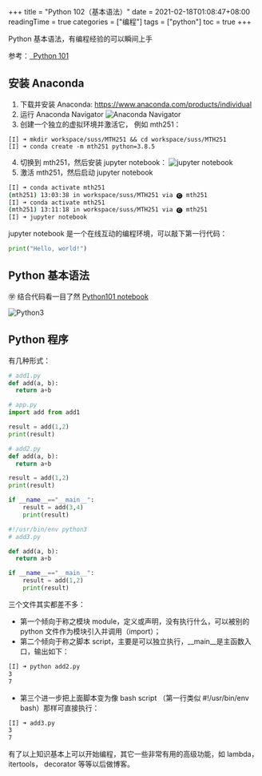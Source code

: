 +++
title = "Python 102（基本语法）"
date = 2021-02-18T01:08:47+08:00
readingTime = true
categories = ["编程"]
tags = ["python"]
toc = true
+++

Python 基本语法，有编程经验的可以瞬间上手

<!--more-->

参考：[<i class="fas fa-external-link-alt"></i>&nbsp; Python 101](/posts/python101)

## 安装 Anaconda

1. 下载并安装 Anaconda: https://www.anaconda.com/products/individual
2. 运行 Anaconda Navigator
   ![Anaconda Navigator](/images/python/anaconda-navigator.png#center)
3. 创建一个独立的虚拟环境并激活它， 例如 mth251：

```
[I] ➜ mkdir workspace/suss/MTH251 && cd workspace/suss/MTH251
[I] ➜ conda create -m mth251 python=3.8.5
```

4. 切换到 mth251，然后安装 jupyter notebook：
   ![jupyter notebook](/images/python/jupyter-notebook.png#center)
5. 激活 mth251，然后启动 jupyter notebook

```bash
[I] ➜ conda activate mth251
(mth251) 13:03:38 in workspace/suss/MTH251 via 🅒 mth251
[I] ➜ conda activate mth251
(mth251) 13:11:18 in workspace/suss/MTH251 via 🅒 mth251
[I] ➜ jupyter notebook
```

jupyter notebook 是一个在线互动的编程环境，可以敲下第一行代码：

```python
print("Hello, world!")
```

## Python 基本语法

㊫ 结合代码看一目了然 [Python101 notebook](https://github.com/fastzhong/fastzhong.github.io/blob/master/static/resources/python101.ipynb)

![Python3](/images/python/Python3.png#center)

## Python 程序

有几种形式：

```python
# add1.py
def add(a, b):
  return a+b
```

```python
# app.py
import add from add1

result = add(1,2)
print(result)
```

```python
# add2.py
def add(a, b):
  return a+b

result = add(1,2)
print(result)

if __name__=="__main__":
    result = add(3,4)
    print(result)
```

```python
#!/usr/bin/env python3
# add3.py

def add(a, b):
  return a+b

if __name__=="__main__":
    result = add(1,2)
    print(result)
```

三个文件其实都差不多：

-   第一个倾向于称之模块 <span class="kwd">module</span>，定义或声明，没有执行什么，可以被别的 python 文件作为模块引入并调用（import）；
-   第二个倾向于称之脚本 <span class="kwd">script</span>，主要是可以独立执行，\_\_main\_\_是主函数入口，输出如下：

```bash
[I] ➜ python add2.py
3
7
```

-   第三个进一步把上面脚本变为像 bash script （第一行类似 #!/usr/bin/env bash）那样可直接执行：

```bash
[I] ➜ add3.py
3
7
```

有了以上知识基本上可以开始编程，其它一些非常有用的高级功能，如 lambda，itertools， decorator 等等以后做博客。
